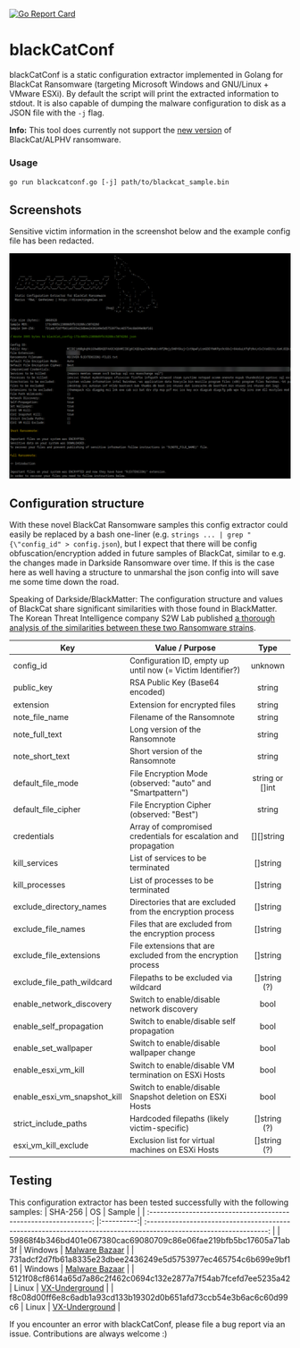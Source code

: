 [![Go Report Card](https://goreportcard.com/badge/github.com/f0wl/blackCatConf)](https://goreportcard.com/report/github.com/f0wl/blackCatConf)

# blackCatConf

blackCatConf is a static configuration extractor implemented in Golang for BlackCat Ransomware (targeting Microsoft Windows and GNU/Linux + VMware ESXi). By default the script will print the extracted information to stdout. It is also capable of dumping the malware configuration to disk as a JSON file with the ```-j``` flag.

**Info:** This tool does currently not support the [new version](https://twitter.com/vxunderground/status/1504207503734804484) of BlackCat/ALPHV ransomware.

### Usage 

```shell
go run blackcatconf.go [-j] path/to/blackcat_sample.bin
```

## Screenshots

Sensitive victim information in the screenshot below and the example config file has been redacted.

<p align="center">
<img src="img/tool.png">
</p>

## Configuration structure

With these novel BlackCat Ransomware samples this config extractor could easily be replaced by a bash one-liner (e.g. ```strings ... | grep "{\"config_id" > config.json```), but I expect that there will be config obfuscation/encryption added in future samples of BlackCat, similar to e.g. the changes made in Darkside Ransomware over time. If this is the case here as well having a structure to unmarshal the json config into will save me some time down the road.

Speaking of Darkside/BlackMatter: The configuration structure and values of BlackCat share significant similarities with those found in BlackMatter. The Korean Threat Intelligence company S2W Lab published [a thorough analysis of the similarities between these two Ransomware strains](https://medium.com/s2wlab/blackcat-new-rust-based-ransomware-borrowing-blackmatters-configuration-31c8d330a809).


|             Key              |                     Value / Purpose                             |        Type         |
| ---------------------------- | --------------------------------------------------------------- | :-----------------: |
| config_id                    | Configuration ID, empty up until now (= Victim Identifier?)     | unknown             |
| public_key                   | RSA Public Key (Base64 encoded)                                 | string              |
| extension                    | Extension for encrypted files                                   | string              |
| note_file_name               | Filename of the Ransomnote                                      | string              |
| note_full_text               | Long version of the Ransomnote                                  | string              |
| note_short_text              | Short version of the Ransomnote                                 | string              |
| default_file_mode            | File Encryption Mode (observed: "auto" and "Smartpattern")      | string or []int     |
| default_file_cipher          | File Encryption Cipher (observed: "Best")                       | string              |
| credentials                  | Array of compromised credentials for escalation and propagation | [][]string          |
| kill_services                | List of services to be terminated                               | []string            |
| kill_processes               | List of processes to be terminated                              | []string            |
| exclude_directory_names      | Directories that are excluded from the encryption process       | []string            |
| exclude_file_names           | Files that are excluded from the encryption process             | []string            |
| exclude_file_extensions      | File extensions that are excluded from the encryption process   | []string            |
| exclude_file_path_wildcard   | Filepaths to be excluded via wildcard                           | []string  (?)       |
| enable_network_discovery     | Switch to enable/disable network discovery                      | bool                |
| enable_self_propagation      | Switch to enable/disable self propagation                       | bool                |
| enable_set_wallpaper         | Switch to enable/disable wallpaper change                       | bool                |
| enable_esxi_vm_kill          | Switch to enable/disable VM termination on ESXi Hosts           | bool                |
| enable_esxi_vm_snapshot_kill | Switch to enable/disable Snapshot deletion on ESXi Hosts        | bool                |
| strict_include_paths         | Hardcoded filepaths (likely victim-specific)                    | []string  (?)       |
| esxi_vm_kill_exclude         | Exclusion list for virtual machines on ESXi Hosts               | []string  (?)       |


## Testing

This configuration extractor has been tested successfully with the following samples:
|                             SHA-256                              |     OS     |                                                    Sample                                                          |
| :--------------------------------------------------------------: |:----------:| :----------------------------------------------------------------------------------------------------------------: |
| 59868f4b346bd401e067380cac69080709c86e06fae219bfb5bc17605a71ab3f |  Windows   | [Malware Bazaar](https://bazaar.abuse.ch/sample/59868f4b346bd401e067380cac69080709c86e06fae219bfb5bc17605a71ab3f/) |
| 731adcf2d7fb61a8335e23dbee2436249e5d5753977ec465754c6b699e9bf161 |  Windows   | [Malware Bazaar](https://bazaar.abuse.ch/sample/731adcf2d7fb61a8335e23dbee2436249e5d5753977ec465754c6b699e9bf161/) |
| 5121f08cf8614a65d7a86c2f462c0694c132e2877a7f54ab7fcefd7ee5235a42 |  Linux     | [VX-Underground](https://samples.vx-underground.org/samples/Families/BlackCatRansomware/linux/5121f08cf8614a65d7a86c2f462c0694c132e2877a7f54ab7fcefd7ee5235a42.7z) |
| f8c08d00ff6e8c6adb1a93cd133b19302d0b651afd73ccb54e3b6ac6c60d99c6 |  Linux     | [VX-Underground](https://samples.vx-underground.org/samples/Families/BlackCatRansomware/linux/f8c08d00ff6e8c6adb1a93cd133b19302d0b651afd73ccb54e3b6ac6c60d99c6.7z) |

If you encounter an error with blackCatConf, please file a bug report via an issue. Contributions are always welcome :)
